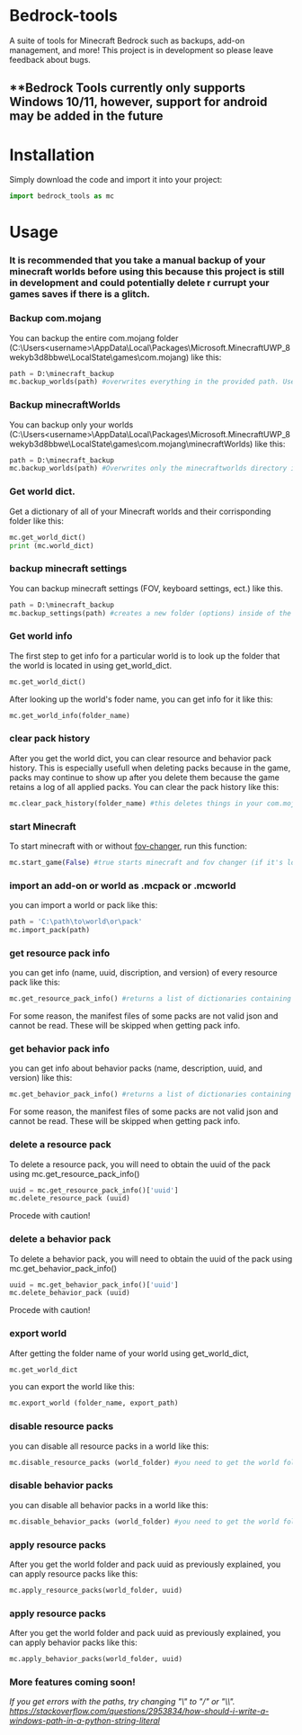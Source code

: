 # Bedrock-tools
A suite of tools for Minecraft Bedrock such as backups, add-on management, and more! This project is in development so please leave feedback about bugs.

## **Bedrock Tools currently only supports Windows 10/11, however, support for android may be added in the future

# Installation

Simply download the code and import it into your project:
``` python
import bedrock_tools as mc
```

# Usage

### It is recommended that you take a manual backup of your minecraft worlds before using this because this project is still in development and could potentially delete r currupt your games saves if there is a glitch.


### Backup com.mojang
You can backup the entire com.mojang folder (C:\Users\<username>\AppData\Local\Packages\Microsoft.MinecraftUWP_8wekyb3d8bbwe\LocalState\games\com.mojang) like this:
``` python
path = D:\minecraft_backup
mc.backup_worlds(path) #overwrites everything in the provided path. Use with caution
```


### Backup minecraftWorlds
You can backup only your worlds (C:\Users\<username>\AppData\Local\Packages\Microsoft.MinecraftUWP_8wekyb3d8bbwe\LocalState\games\com.mojang\minecraftWorlds) like this:
``` python
path = D:\minecraft_backup
mc.backup_worlds(path) #Overwrites only the minecraftworlds directory in the provided location. It shoudn't effect anything else, however, proceed with caution.
```

### Get world dict.

Get a dictionary of all of your Minecraft worlds and their corrisponding folder like this:
``` python
mc.get_world_dict()
print (mc.world_dict)
```

### backup minecraft settings
You can backup minecraft settings (FOV, keyboard settings, ect.) like this.
``` python
path = D:\minecraft_backup
mc.backup_settings(path) #creates a new folder (options) inside of the provided location containing the options.txt file. this should not overwrite exsisting backups.
```

### Get world info
The first step to get info for a particular world is to look up the folder that the world is located in using get_world_dict.
``` python
mc.get_world_dict()
```
After looking up the world's foder name, you can get info for it like this:
``` python
mc.get_world_info(folder_name)
```
### clear pack history
After you get the world dict, you can clear resource and behavior pack history. This is especially usefull when deleting packs because in the game, packs may continue to show up after you delete them because the game retains a log of all applied packs. You can clear the pack history like this:
``` python
mc.clear_pack_history(folder_name) #this deletes things in your com.mojang folder so precede with caution.
```


### start Minecraft
To start minecraft with or without [fov-changer](https://github.com/xroix/MCBE-Win10-FOV-Changer), run this function:
``` python
mc.start_game(False) #true starts minecraft and fov changer (if it's located in C:\Bedrock), false only sarts minecraft
```

### import an add-on or world as .mcpack or .mcworld
you can import a world or pack like this:
``` python
path = 'C:\path\to\world\or\pack'
mc.import_pack(path)
```

### get resource pack info
you can get info (name, uuid, discription, and version) of every resource pack like this:
``` python
mc.get_resource_pack_info() #returns a list of dictionaries containing info.
```
For some reason, the manifest files of some packs are not valid json and cannot be read. These will be skipped when getting pack info.


### get behavior pack info
you can get info about behavior packs (name, description, uuid, and version) like this:
``` python
mc.get_behavior_pack_info() #returns a list of dictionaries containing info.
```
For some reason, the manifest files of some packs are not valid json and cannot be read. These will be skipped when getting pack info.


### delete a resource pack
To delete a resource pack, you will need to obtain the uuid of the pack using mc.get_resource_pack_info()
``` python
uuid = mc.get_resource_pack_info()['uuid']
mc.delete_resource_pack (uuid)
```
Procede with caution!


### delete a behavior pack
To delete a behavior pack, you will need to obtain the uuid of the pack using mc.get_behavior_pack_info()
``` python
uuid = mc.get_behavior_pack_info()['uuid']
mc.delete_behavior_pack (uuid)
```
Procede with caution!


### export world
After getting the folder name of your world using get_world_dict,
``` python
mc.get_world_dict
```
you can export the world like this:
``` python
mc.export_world (folder_name, export_path)
```


### disable resource packs
you can disable all resource packs in a world like this:
``` python
mc.disable_resource_packs (world_folder) #you need to get the world folder name with mc.get_world_dict as previously explained.
```

### disable behavior packs
you can disable all behavior packs in a world like this:
``` python
mc.disable_behavior_packs (world_folder) #you need to get the world folder name with mc.get_world_dict as previously explained.
```


### apply resource packs
After you get the world folder and pack uuid as previously explained, you can apply resource packs like this:
``` python 
mc.apply_resource_packs(world_folder, uuid)
```

### apply resource packs
After you get the world folder and pack uuid as previously explained, you can apply behavior packs like this:
``` python 
mc.apply_behavior_packs(world_folder, uuid)
```





### More features coming soon!

*If you get errors with the paths, try changing "\\" to "\/" or "\\\\". https://stackoverflow.com/questions/2953834/how-should-i-write-a-windows-path-in-a-python-string-literal*
